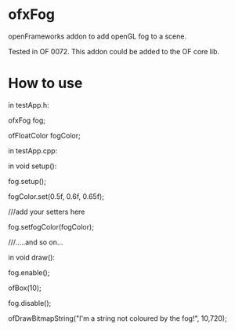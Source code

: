 ofxFog
======

openFrameworks addon to add openGL fog to a scene.

Tested in OF 0072. This addon could be added to the OF core lib.

How to use
==========


in testApp.h:


ofxFog fog;

ofFloatColor fogColor;


in testApp.cpp:


in void setup():

fog.setup();

fogColor.set(0.5f, 0.6f, 0.65f);

///add your setters here 


fog.setfogColor(fogColor);

///.....and so on...


in void draw():

fog.enable();

ofBox(10);

fog.disable();

ofDrawBitmapString("I'm a string not coloured by the fog!", 10,720);








